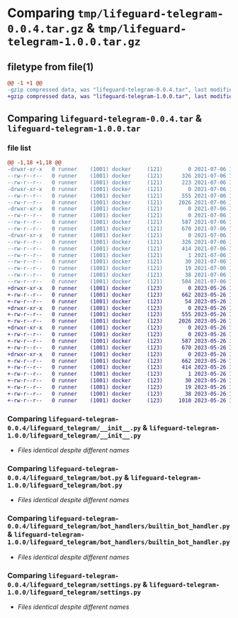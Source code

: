 # Comparing `tmp/lifeguard-telegram-0.0.4.tar.gz` & `tmp/lifeguard-telegram-1.0.0.tar.gz`

## filetype from file(1)

```diff
@@ -1 +1 @@
-gzip compressed data, was "lifeguard-telegram-0.0.4.tar", last modified: Tue Jul  6 17:42:30 2021, max compression
+gzip compressed data, was "lifeguard-telegram-1.0.0.tar", last modified: Fri May 26 14:56:04 2023, max compression
```

## Comparing `lifeguard-telegram-0.0.4.tar` & `lifeguard-telegram-1.0.0.tar`

### file list

```diff
@@ -1,18 +1,18 @@
-drwxr-xr-x   0 runner    (1001) docker     (121)        0 2021-07-06 17:42:30.679113 lifeguard-telegram-0.0.4/
--rw-r--r--   0 runner    (1001) docker     (121)      326 2021-07-06 17:42:30.679113 lifeguard-telegram-0.0.4/PKG-INFO
--rw-r--r--   0 runner    (1001) docker     (121)      223 2021-07-06 17:42:06.000000 lifeguard-telegram-0.0.4/README.md
-drwxr-xr-x   0 runner    (1001) docker     (121)        0 2021-07-06 17:42:30.679113 lifeguard-telegram-0.0.4/lifeguard_telegram/
--rw-r--r--   0 runner    (1001) docker     (121)      555 2021-07-06 17:42:06.000000 lifeguard-telegram-0.0.4/lifeguard_telegram/__init__.py
--rw-r--r--   0 runner    (1001) docker     (121)     2026 2021-07-06 17:42:06.000000 lifeguard-telegram-0.0.4/lifeguard_telegram/bot.py
-drwxr-xr-x   0 runner    (1001) docker     (121)        0 2021-07-06 17:42:30.679113 lifeguard-telegram-0.0.4/lifeguard_telegram/bot_handlers/
--rw-r--r--   0 runner    (1001) docker     (121)        0 2021-07-06 17:42:06.000000 lifeguard-telegram-0.0.4/lifeguard_telegram/bot_handlers/__init__.py
--rw-r--r--   0 runner    (1001) docker     (121)      587 2021-07-06 17:42:06.000000 lifeguard-telegram-0.0.4/lifeguard_telegram/bot_handlers/builtin_bot_handler.py
--rw-r--r--   0 runner    (1001) docker     (121)      670 2021-07-06 17:42:06.000000 lifeguard-telegram-0.0.4/lifeguard_telegram/settings.py
-drwxr-xr-x   0 runner    (1001) docker     (121)        0 2021-07-06 17:42:30.679113 lifeguard-telegram-0.0.4/lifeguard_telegram.egg-info/
--rw-r--r--   0 runner    (1001) docker     (121)      326 2021-07-06 17:42:30.000000 lifeguard-telegram-0.0.4/lifeguard_telegram.egg-info/PKG-INFO
--rw-r--r--   0 runner    (1001) docker     (121)      414 2021-07-06 17:42:30.000000 lifeguard-telegram-0.0.4/lifeguard_telegram.egg-info/SOURCES.txt
--rw-r--r--   0 runner    (1001) docker     (121)        1 2021-07-06 17:42:30.000000 lifeguard-telegram-0.0.4/lifeguard_telegram.egg-info/dependency_links.txt
--rw-r--r--   0 runner    (1001) docker     (121)       30 2021-07-06 17:42:30.000000 lifeguard-telegram-0.0.4/lifeguard_telegram.egg-info/requires.txt
--rw-r--r--   0 runner    (1001) docker     (121)       19 2021-07-06 17:42:30.000000 lifeguard-telegram-0.0.4/lifeguard_telegram.egg-info/top_level.txt
--rw-r--r--   0 runner    (1001) docker     (121)       38 2021-07-06 17:42:30.679113 lifeguard-telegram-0.0.4/setup.cfg
--rw-r--r--   0 runner    (1001) docker     (121)      504 2021-07-06 17:42:06.000000 lifeguard-telegram-0.0.4/setup.py
+drwxr-xr-x   0 runner    (1001) docker     (123)        0 2023-05-26 14:56:04.952862 lifeguard-telegram-1.0.0/
+-rw-r--r--   0 runner    (1001) docker     (123)      662 2023-05-26 14:56:04.952862 lifeguard-telegram-1.0.0/PKG-INFO
+-rw-r--r--   0 runner    (1001) docker     (123)       54 2023-05-26 14:55:43.000000 lifeguard-telegram-1.0.0/README.md
+drwxr-xr-x   0 runner    (1001) docker     (123)        0 2023-05-26 14:56:04.952862 lifeguard-telegram-1.0.0/lifeguard_telegram/
+-rw-r--r--   0 runner    (1001) docker     (123)      555 2023-05-26 14:55:43.000000 lifeguard-telegram-1.0.0/lifeguard_telegram/__init__.py
+-rw-r--r--   0 runner    (1001) docker     (123)     2026 2023-05-26 14:55:43.000000 lifeguard-telegram-1.0.0/lifeguard_telegram/bot.py
+drwxr-xr-x   0 runner    (1001) docker     (123)        0 2023-05-26 14:56:04.952862 lifeguard-telegram-1.0.0/lifeguard_telegram/bot_handlers/
+-rw-r--r--   0 runner    (1001) docker     (123)        0 2023-05-26 14:55:43.000000 lifeguard-telegram-1.0.0/lifeguard_telegram/bot_handlers/__init__.py
+-rw-r--r--   0 runner    (1001) docker     (123)      587 2023-05-26 14:55:43.000000 lifeguard-telegram-1.0.0/lifeguard_telegram/bot_handlers/builtin_bot_handler.py
+-rw-r--r--   0 runner    (1001) docker     (123)      670 2023-05-26 14:55:43.000000 lifeguard-telegram-1.0.0/lifeguard_telegram/settings.py
+drwxr-xr-x   0 runner    (1001) docker     (123)        0 2023-05-26 14:56:04.952862 lifeguard-telegram-1.0.0/lifeguard_telegram.egg-info/
+-rw-r--r--   0 runner    (1001) docker     (123)      662 2023-05-26 14:56:04.000000 lifeguard-telegram-1.0.0/lifeguard_telegram.egg-info/PKG-INFO
+-rw-r--r--   0 runner    (1001) docker     (123)      414 2023-05-26 14:56:04.000000 lifeguard-telegram-1.0.0/lifeguard_telegram.egg-info/SOURCES.txt
+-rw-r--r--   0 runner    (1001) docker     (123)        1 2023-05-26 14:56:04.000000 lifeguard-telegram-1.0.0/lifeguard_telegram.egg-info/dependency_links.txt
+-rw-r--r--   0 runner    (1001) docker     (123)       30 2023-05-26 14:56:04.000000 lifeguard-telegram-1.0.0/lifeguard_telegram.egg-info/requires.txt
+-rw-r--r--   0 runner    (1001) docker     (123)       19 2023-05-26 14:56:04.000000 lifeguard-telegram-1.0.0/lifeguard_telegram.egg-info/top_level.txt
+-rw-r--r--   0 runner    (1001) docker     (123)       38 2023-05-26 14:56:04.952862 lifeguard-telegram-1.0.0/setup.cfg
+-rw-r--r--   0 runner    (1001) docker     (123)     1010 2023-05-26 14:55:43.000000 lifeguard-telegram-1.0.0/setup.py
```

### Comparing `lifeguard-telegram-0.0.4/lifeguard_telegram/__init__.py` & `lifeguard-telegram-1.0.0/lifeguard_telegram/__init__.py`

 * *Files identical despite different names*

### Comparing `lifeguard-telegram-0.0.4/lifeguard_telegram/bot.py` & `lifeguard-telegram-1.0.0/lifeguard_telegram/bot.py`

 * *Files identical despite different names*

### Comparing `lifeguard-telegram-0.0.4/lifeguard_telegram/bot_handlers/builtin_bot_handler.py` & `lifeguard-telegram-1.0.0/lifeguard_telegram/bot_handlers/builtin_bot_handler.py`

 * *Files identical despite different names*

### Comparing `lifeguard-telegram-0.0.4/lifeguard_telegram/settings.py` & `lifeguard-telegram-1.0.0/lifeguard_telegram/settings.py`

 * *Files identical despite different names*

